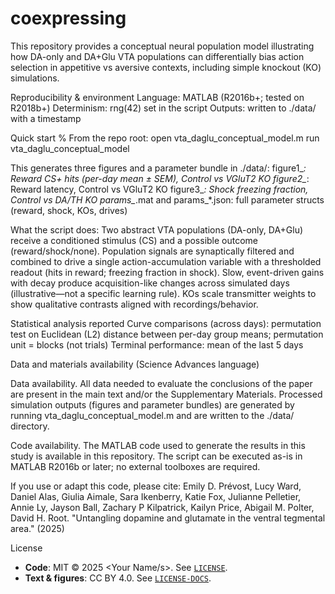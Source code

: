 # coexpressing
This repository provides a conceptual neural population model illustrating how DA-only and DA+Glu VTA populations can differentially bias action selection in appetitive vs aversive contexts, including simple knockout (KO) simulations.

Reproducibility & environment
Language: MATLAB (R2016b+; tested on R2018b+)
Determinism: rng(42) set in the script
Outputs: written to ./data/ with a timestamp

Quick start
% From the repo root:
open vta_daglu_conceptual_model.m
run vta_daglu_conceptual_model

This generates three figures and a parameter bundle in ./data/:
figure1_*: Reward CS+ hits (per-day mean ± SEM), Control vs VGluT2 KO
figure2_*: Reward latency, Control vs VGluT2 KO
figure3_*: Shock freezing fraction, Control vs DA/TH KO
params_*.mat and params_*.json: full parameter structs (reward, shock, KOs, drives)

What the script does: Two abstract VTA populations (DA-only, DA+Glu) receive a conditioned stimulus (CS) and a possible outcome (reward/shock/none). Population signals are synaptically filtered and combined to drive a single action-accumulation variable with a thresholded readout (hits in reward; freezing fraction in shock). Slow, event-driven gains with decay produce acquisition-like changes across simulated days (illustrative—not a specific learning rule). KOs scale transmitter weights to show qualitative contrasts aligned with recordings/behavior.

Statistical analysis reported
Curve comparisons (across days): permutation test on Euclidean (L2) distance between per-day group means; permutation unit = blocks (not trials)
Terminal performance: mean of the last 5 days

Data and materials availability (Science Advances language)

Data availability. All data needed to evaluate the conclusions of the paper are present in the main text and/or the Supplementary Materials. Processed simulation outputs (figures and parameter bundles) are generated by running vta_daglu_conceptual_model.m and are written to the ./data/ directory.

Code availability. The MATLAB code used to generate the results in this study is available in this repository. The script can be executed as-is in MATLAB R2016b or later; no external toolboxes are required.

If you use or adapt this code, please cite:
Emily D. Prévost, Lucy Ward, Daniel Alas, Giulia Aimale, Sara Ikenberry, Katie Fox, Julianne Pelletier, Annie Ly, Jayson Ball, Zachary P Kilpatrick, Kailyn Price, Abigail M. Polter, David H. Root. "Untangling dopamine and glutamate in the ventral tegmental area." (2025)

License
- **Code**: MIT © 2025 <Your Name/s>. See [`LICENSE`](LICENSE).
- **Text & figures**: CC BY 4.0. See [`LICENSE-DOCS`](LICENSE-DOCS).

